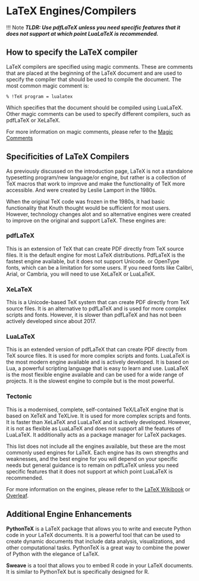 # LaTeX Engines/Compilers

!!! Note
    _**TLDR: Use pdfLaTeX unless you need specific features that it does not support at which point LuaLaTeX is recommended.**_

## How to specify the LaTeX compiler

LaTeX compilers are specified using magic comments. These are comments that are placed at the beginning of the LaTeX
document and are used to specify the compiler that should be used to compile the document. The most common magic comment
is: 
```
% !TeX program = lualatex
```
Which specifies that the document should be compiled using LuaLaTeX. Other magic comments can be used to specify 
different compilers, such as pdfLaTeX or XeLaTeX.

For more information on magic comments, please refer to the [Magic Comments](magic-coms.md)

## Specificities of LaTeX Compilers

As previously discussed on the introduction page, LaTeX is not a standalone typesetting program/new language/or engine, 
but rather is a collection of TeX macros that work to improve and make the functionality of TeX more accessible. And
were created by Leslie Lamport in the 1980s.

When the original TeX code was frozen in the 1980s, it had basic functionality that Knuth thought would be sufficient
for most users. However, technology changes alot and so alternative engines were created to improve on the original and
support LaTeX. These engines are:

### **pdfLaTeX**
This is an extension of TeX that can create PDF directly from TeX source files. It is the 
default engine for most LaTeX distributions. PdfLaTeX is the fastest engine available, but it does not support Unicode.
or OpenType fonts, which can be a limitation for some users. If you need fonts like Calibri, Arial, or Cambria, you will
need to use XeLaTeX or LuaLaTeX.

### **XeLaTeX**
This is a Unicode-based TeX system that can create PDF directly from TeX source files. It is an 
alternative to pdfLaTeX and is used for more complex scripts and fonts. However, it is slower than pdfLaTeX and has
not been actively developed since about 2017.

### **LuaLaTeX**
This is an extended version of pdfLaTeX that can create PDF directly from TeX source files. It 
is used for more complex scripts and fonts. LuaLaTeX is the most modern engine available and is actively developed.
It is based on Lua, a powerful scripting language that is easy to learn and use. LuaLaTeX is the most flexible engine
available and can be used for a wide range of projects. It is the slowest engine to compile but is the most powerful.

### **Tectonic**
This is a modernised, complete, self-contained TeX/LaTeX engine that is based on XeTeX and TeXLive. It
is used for more complex scripts and fonts. It is faster than XeLaTeX and LuaLaTeX and is actively developed. However,
it is not as flexible as LuaLaTeX and does not support all the features of LuaLaTeX. It additionally acts as a
package manager for LaTeX packages.

This list does not include all the engines available, but these are the most commonly used engines for LaTeX. Each 
engine has its own strengths and weaknesses, and the best engine for you will depend on your specific needs but general
guidance is to remain on pdfLaTeX unless you need specific features that it does not support at which point LuaLaTeX is
recommended.

For more information on the engines, please refer to the 
[LaTeX Wikibook](https://en.wikibooks.org/wiki/LaTeX/Introduction) or 
[Overleaf](https://www.overleaf.com/learn/latex/Articles/What%27s_in_a_Name%3A_A_Guide_to_the_Many_Flavours_of_TeX).

## Additional Engine Enhancements

**PythonTeX** is a LaTeX package that allows you to write and execute Python code in your LaTeX documents. 
It is a powerful tool that can be used to create dynamic documents that include data analysis, visualizations, and
other computational tasks. PythonTeX is a great way to combine the power of Python with the elegance of LaTeX.

**Sweave** is a tool that allows you to embed R code in your LaTeX documents. It is similar to PythonTeX but is
specifically designed for R. 
